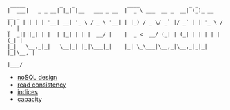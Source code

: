```
 _____           _   _                 ____                _ _
|  ___|   _ _ __| |_| |__   ___ _ __  |  _ \ ___  __ _  __| (_)_ __   __ _
| |_ | | | | '__| __| '_ \ / _ \ '__| | |_) / _ \/ _` |/ _` | | '_ \ / _` |
|  _|| |_| | |  | |_| | | |  __/ |    |  _ <  __/ (_| | (_| | | | | | (_| |
|_|   \__,_|_|   \__|_| |_|\___|_|    |_| \_\___|\__,_|\__,_|_|_| |_|\__, |
                                                                     |___/
```

- [noSQL design](https://docs.aws.amazon.com/amazondynamodb/latest/developerguide/bp-general-nosql-design.html)
- [read consistency](https://docs.aws.amazon.com/amazondynamodb/latest/developerguide/HowItWorks.ReadConsistency.html)
- [indices](https://docs.aws.amazon.com/amazondynamodb/latest/developerguide/SecondaryIndexes.html)
- [capacity](https://docs.aws.amazon.com/amazondynamodb/latest/developerguide/burst-adaptive-capacity.html)